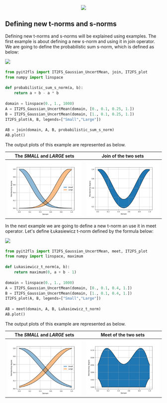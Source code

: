 <p align="center"><img src="https://raw.githubusercontent.com/Haghrah/PyIT2FLS/master/PyIT2FLS_icon.png" width="200"/></p>

## Defining new t-norms and s-norms
Defining new t-norms and s-norms will be explained using examples. The first example is about defining a new s-norm and using it in join operator. We are going to define the probabilistic sum s-norm, which is defined as below:

<img src="https://render.githubusercontent.com/render/math?math=\perp_{sum}(a,b)=a %2B b - a.b"> 

```python
from pyit2fls import IT2FS_Gaussian_UncertMean, join, IT2FS_plot
from numpy import linspace

def probabilistic_sum_s_norm(a, b):
	return a + b - a * b

domain = linspace(0., 1., 1000)
A = IT2FS_Gaussian_UncertMean(domain, [0., 0.1, 0.25, 1.])
B = IT2FS_Gaussian_UncertMean(domain, [1., 0.1, 0.25, 1.])
IT2FS_plot(A, B, legends=["Small","Large"])

AB = join(domain, A, B, probabilistic_sum_s_norm)
AB.plot()
```

The output plots of this example are represented as below.

|  The **_SMALL_** and **_LARGE_** sets  | Join of the two sets |
|:---------------------:|:-----------:|
| <img src="https://raw.githubusercontent.com/Haghrah/PyIT2FLS/master/docs/images/3.1.png" width="256"> | <img src="https://raw.githubusercontent.com/Haghrah/PyIT2FLS/master/docs/images/3.2.png" width="256"> |

In the next example we are going to define a new t-norm an use it in meet operator. Let's define Łukasiewicz t-norm defined by the formula below:

<img src="https://render.githubusercontent.com/render/math?math=\top_{Luk}(a,b)=max\{0, a %2B b - 1\}"> 


```python
from pyit2fls import IT2FS_Gaussian_UncertMean, meet, IT2FS_plot
from numpy import linspace, maximum

def Lukasiewicz_t_norm(a, b):
    return maximum(0, a + b - 1)

domain = linspace(0., 1., 1000)
A = IT2FS_Gaussian_UncertMean(domain, [0., 0.1, 0.4, 1.])
B = IT2FS_Gaussian_UncertMean(domain, [1., 0.1, 0.4, 1.])
IT2FS_plot(A, B, legends=["Small","Large"])

AB = meet(domain, A, B, Lukasiewicz_t_norm)
AB.plot()
```

The output plots of this example are represented as below.

|  The **_SMALL_** and **_LARGE_** sets  | Meet of the two sets |
|:---------------------:|:-----------:|
| <img src="https://github.com/Haghrah/PyIT2FLS/blob/master/markdown%20docs/images/3.3.png" width="256"> | <img src="https://github.com/Haghrah/PyIT2FLS/blob/master/markdown%20docs/images/3.4.png" width="256"> |



